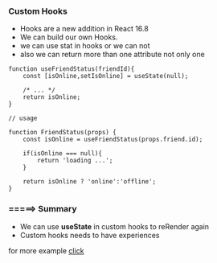 ### Custom Hooks
* Hooks are a new addition in React 16.8
* We can build our own Hooks.
* we can use stat in hooks or we can not
* also we can return more than one attribute not only one

```tsx
function useFriendStatus(friendId){
    const [isOnline,setIsOnline] = useState(null);

    /* ... */
    return isOnline;
}

// usage

function FriendStatus(props) {
    const isOnline = useFriendStatus(props.friend.id);

    if(isOnline === null){
        return 'loading ...';
    }

    return isOnline ? 'online':'offline';
}

```

### =====> Summary
* We can use **useState** in custom hooks to reRender again
* Custom hooks needs to have experiences


for more example [click](https://github.com/ridvandmrc/custom-hook/blob/main/src/hooks/list-data.ts)